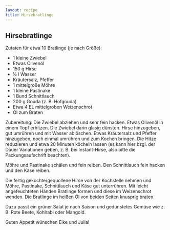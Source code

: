 ```yaml
---
layout: recipe
title: Hirsebratlinge
---
```

## Hirsebratlinge

Zutaten für etwa 10 Bratlinge (je nach Größe):
- 1 kleine Zwiebel
- Etwas Olivenöl
- 150 g Hirse
- ½ l Wasser
- Kräutersalz, Pfeffer
- 1 mittelgroße Möhre
- 1 kleine Pastinake
- 1 Bund Schnittlauch
- 200 g Gouda (z. B. Hofgouda)
- Etwa 4 EL mittelgroben Weizenschrot
- Öl zum Braten

Zubereitung:
Die Zwiebel abziehen und sehr fein hacken. Etwas Olivenöl in einem Topf erhitzen. Die Zwiebel darin glasig dünsten. Hirse 
hinzugeben, gut umrühren und mit Wasser ablöschen. Etwas Kräutersalz und Pfeffer hinzugeben, noch einmal umrühren und 
zum Kochen bringen. Die Hitze reduzieren und etwa 20 Minuten köcheln lassen (es kann hier bzgl. der Dauer Variationen geben, 
z. B. bei Instant-Hirse, also bitte die Packungsaufschrift beachten). 

Möhre und Pastinake schälen und fein reiben. Den Schnittlauch fein hacken und den Käse reiben.

Die fertig gekochte/gequollene Hirse von der Kochstelle nehmen und Möhre, Pastinake, Schnittlauch und Käse gut unterrühren. Mit leicht angefeuchteten Händen Bratlinge formen und diese im Weizenschrot wenden. Die Bratlinge im heißen Öl von beiden Seiten knusprig braten.

Dazu passt ein grüner Salat je nach Saison und gedünstetes Gemüse wie z. B. Rote Beete, Kohlrabi oder Mangold.

Guten Appetit wünschen Eike und Julia!
